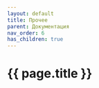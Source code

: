 ```yaml
---
layout: default
title: Прочее
parent: Документация
nav_order: 6
has_children: true
---
```


# {{ page.title }}
